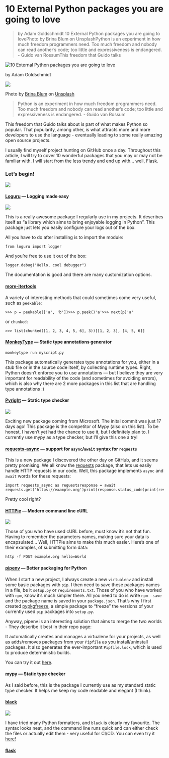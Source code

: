 10 External Python packages you are going to love
=================================================

> by Adam Goldschmidt 10 External Python packages you are going to lovePhoto by Brina Blum on UnsplashPython is an experiment in how much freedom programmers need. Too much freedom and nobody can read another’s code; too little and expressiveness is endangered. - Guido van RossumThis freedom that Guido talks

![10 External Python packages you are going to love](https://cdn-media-1.freecodecamp.org/images/0*Metg2GPm6OTYWKZh)

by Adam Goldschmidt

![](https://cdn-media-1.freecodecamp.org/images/Tehd4MeGX2yYQUFUtdcWWNbUE7Qk9qFsZ9-Z)

Photo by [Brina Blum](https://unsplash.com/@brina_blum?utm_source=medium&utm_medium=referral) on [Unsplash](https://unsplash.com/?utm_source=medium&utm_medium=referral)

> Python is an experiment in how much freedom programmers need. Too much freedom and nobody can read another’s code; too little and expressiveness is endangered. - Guido van Rossum

This freedom that Guido talks about is part of what makes Python so popular. That popularity, among other, is what attracts more and more developers to use the language - eventually leading to some really amazing open source projects.

I usually find myself project hunting on GitHub once a day. Throughout this article, I will try to cover 10 wonderful packages that you may or may not be familiar with. I will start from the less trendy and end up with… well, Flask.

### Let’s begin!

![](https://cdn-media-1.freecodecamp.org/images/oGpPuDrsAM6KYONzQCrIZXv1xAEIv-oVuIUT)

#### [Loguru](https://github.com/Delgan/loguru) — Logging made easy

![](https://cdn-media-1.freecodecamp.org/images/DWrohhPZvoWbH4s8apMbg8nXZOtf3m0lAhvk)

This is a really awesome package I regularly use in my projects. It describes itself as “a library which aims to bring enjoyable logging in Python”. This package just lets you easily configure your logs out of the box.

All you have to do after installing is to import the module:

    from loguru import logger

And you’re free to use it out of the box:

    logger.debug("Hello, cool debugger")

The documentation is good and there are many customization options.

#### [more-itertools](https://github.com/erikrose/more-itertools)

A variety of interesting methods that could sometimes come very useful, such as `peekable`:

    >>> p = peekable(['a', 'b'])>>> p.peek()'a'>>> next(p)'a'

or `chunked`:

    >>> list(chunked([1, 2, 3, 4, 5, 6], 3))[[1, 2, 3], [4, 5, 6]]

#### [MonkeyType](https://github.com/Instagram/MonkeyType) — Static type annotations generator

    monkeytype run myscript.py

This package automatically generates type annotations for you, either in a stub file or in the source code itself, by collecting runtime types. Right, Python doesn’t enforce you to use annotations — but I believe they are very important for readability of the code (and sometimes for avoiding errors), which is also why there are 2 more packages in this list that are handling type annotations :)

#### [Pyright](https://github.com/Microsoft/pyright) — Static type checker

![](https://cdn-media-1.freecodecamp.org/images/B5KVRNqA90q0PqVY18dvfvc7m7rbjYYVf1EP)

Exciting new package coming from Microsoft. The inital commit was just 17 days ago! This package is the competitor of Mypy (also on this list). To be honest, I haven’t yet had the chance to use it, but I definitely plan to. I currently use mypy as a type checker, but I’ll give this one a try!

#### [requests-async](https://github.com/encode/requests-async) — support for `async`/`await` syntax for `requests`

This is a new package I discovered the other day on GitHub, and it seems pretty promising. We all know the [requests](https://github.com/kennethreitz/requests) package, that lets us easily handle HTTP requests in our code. Well, this package implements `async` and `await` words for these requests:

    import requests_async as requests​response = await requests.get('https://example.org')print(response.status_code)print(response.text)

Pretty cool right?

#### [HTTPie](https://github.com/jakubroztocil/httpie) — Modern command line cURL

![](https://cdn-media-1.freecodecamp.org/images/UAD--5ZtcqjDRRKA4Y1oXEWzob6GTM94sXGa)

Those of you who have used cURL before, must know it’s not that fun. Having to remember the parameters names, making sure your data is encapsulated… Well, HTTPie aims to make this much easier. Here’s one of their examples, of submitting form data:

    http -f POST example.org hello=World

#### [pipenv](https://github.com/pypa/pipenv) — Better packaging for Python

When I start a new project, I always create a new `virtualenv` and install some basic packages with `pip`. I then need to save these packages names in a file, be it `setup.py` or `requirements.txt`. Those of you who have worked with `npm`, know it’s much simpler there. All you need to do is write `npm —save` and the package name is saved in your `package.json`. That’s why I first created [pypkgfreeze](https://github.com/AdamGold/pypkgfreeze), a simple package to “freeze” the versions of your currently used `pip` packages into `setup.py`.

Anyway, pipenv is an interesting solution that aims to merge the two worlds - They describe it best in their repo page:

It automatically creates and manages a virtualenv for your projects, as well as adds/removes packages from your `Pipfile` as you install/uninstall packages. It also generates the ever-important `Pipfile.lock`, which is used to produce deterministic builds.

You can try it out [here](https://rootnroll.com/d/pipenv/).

#### [mypy](https://github.com/python/mypy) — Static type checker

As I said before, this is the package I currently use as my standard static type checker. It helps me keep my code readable and elegant (I think).

#### [black](https://github.com/ambv/black)

![](https://cdn-media-1.freecodecamp.org/images/dQoUny7l5N6sWs2GCECZKHALf59t9398hNNp)

I have tried many Python formatters, and `black` is clearly my favourite. The syntax looks neat, and the command line runs quick and can either check the files or actually edit them - very useful for CI/CD. You can even try it [here!](chrome-extension://cjedbglnccaioiolemnfhjncicchinao/%5Bhttps://black.now.sh%5D(https://black.now.sh/))

#### [flask](https://github.com/pallets/flask)
